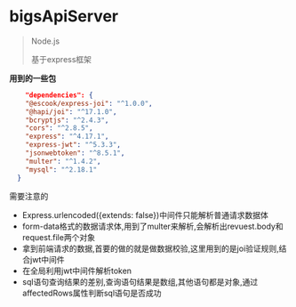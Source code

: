 # bigsApiServer

> Node.js
>
> 基于express框架

**用到的一些包**

```json
	"dependencies": {
    "@escook/express-joi": "^1.0.0",
    "@hapi/joi": "^17.1.0",
    "bcryptjs": "^2.4.3",
    "cors": "^2.8.5",
    "express": "^4.17.1",
    "express-jwt": "^5.3.3",
    "jsonwebtoken": "^8.5.1",
    "multer": "^1.4.2",
    "mysql": "^2.18.1"
  }
```

需要注意的

- Express.urlencoded({extends: false})中间件只能解析普通请求数据体
- form-data格式的数据请求体,用到了multer来解析,会解析出revuest.body和request.file两个对象
- 拿到前端请求的数据,首要的做的就是做数据校验,这里用到的是joi验证规则,结合jwt中间件
- 在全局利用jwt中间件解析token
- sql语句查询结果的差别,查询语句结果是数组,其他语句都是对象,通过affectedRows属性判断sql语句是否成功


